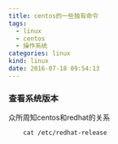 ```yaml
---
title: centos的一些独有命令
tags:
  - linux
  - centos
  - 操作系统
categories: linux
kind: linux
date: 2016-07-18 09:54:13
---
```


### 查看系统版本
众所周知centos和redhat的关系
```{bash}
    cat /etc/redhat-release
```
